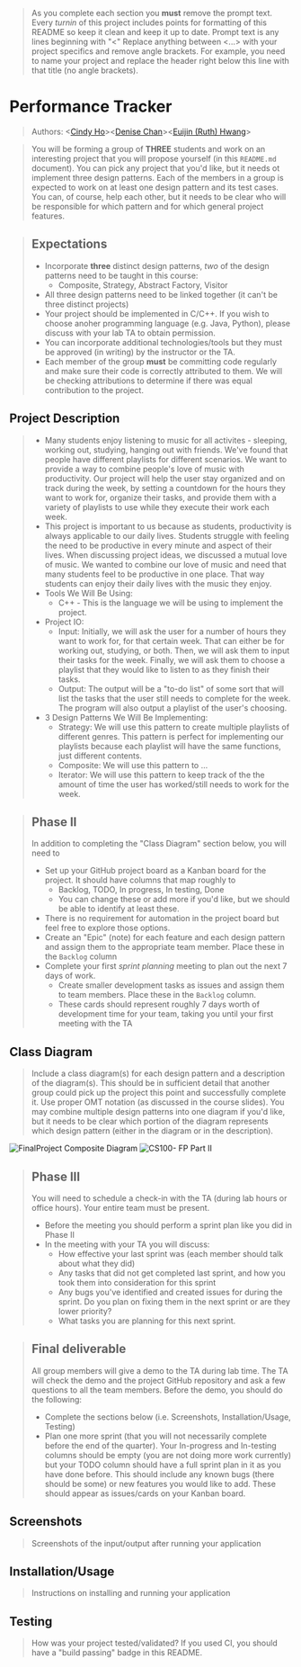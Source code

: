  > As you complete each section you **must** remove the prompt text. Every *turnin* of this project includes points for formatting of this README so keep it clean and keep it up to date. 
 > Prompt text is any lines beginning with "\<"
 > Replace anything between \<...\> with your project specifics and remove angle brackets. For example, you need to name your project and replace the header right below this line with that title (no angle brackets). 
# Performance Tracker
 > Authors: \<[Cindy Ho](https://github.com/cho102)\>\<[Denise Chan](https://github.com/denisechan1)\>\<[Euijin (Ruth) Hwang]( https://github.com/ruthhwang)\>
 
 > You will be forming a group of **THREE** students and work on an interesting project that you will propose yourself (in this `README.md` document). You can pick any project that you'd like, but it needs ot implement three design patterns. Each of the members in a group is expected to work on at least one design pattern and its test cases. You can, of course, help each other, but it needs to be clear who will be responsible for which pattern and for which general project features.
 
 > ## Expectations
 > * Incorporate **three** distinct design patterns, *two* of the design patterns need to be taught in this course:
 >   * Composite, Strategy, Abstract Factory, Visitor
 > * All three design patterns need to be linked together (it can't be three distinct projects)
 > * Your project should be implemented in C/C++. If you wish to choose anoher programming language (e.g. Java, Python), please discuss with your lab TA to obtain permission.
 > * You can incorporate additional technologies/tools but they must be approved (in writing) by the instructor or the TA.
 > * Each member of the group **must** be committing code regularly and make sure their code is correctly attributed to them. We will be checking attributions to determine if there was equal contribution to the project.

## Project Description
 > * Many students enjoy listening to music for all activites - sleeping, working out, studying, hanging out with friends. We've found that people have different playlists for different scenarios. We want to provide a way to combine people's love of music with productivity. Our project will help the user stay organized and on track during the week, by setting a countdown for the hours they want to work for, organize their tasks, and provide them with a variety of playlists to use while they execute their work each week. 
 > * This project is important to us because as students, productivity is always applicable to our daily lives. Students struggle with feeling the need to be productive in every minute and aspect of their lives. When discussing project ideas, we discussed a mutual love of music. We wanted to combine our love of music and need that many students feel to be productive in one place. That way students can enjoy their daily lives with the music they enjoy. 
 > * Tools We Will Be Using: 
 >   * C++ - This is the language we will be using to implement the project.
 > * Project IO: 
 >   * Input: Initially, we will ask the user for a number of hours they want to work for, for that certain week. That can either be for working out, studying, or both. Then, we will ask them to input their tasks for the week. Finally, we will ask them to choose a playlist that they would like to listen to as they finish their tasks.
 >   * Output: The output will be a "to-do list" of some sort that will list the tasks that the user still needs to complete for the week. The program will also output a playlist of the user's choosing. 
 > * 3 Design Patterns We Will Be Implementing:
 >   * Strategy: We will use this pattern to create multiple playlists of different genres. This pattern is perfect for implementing our playlists because each playlist will have the same functions, just different contents. 
 >   * Composite: We will use this pattern to ...
 >   * Iterator: We will use this pattern to keep track of the the amount of time the user has worked/still needs to work for the week. 

 > ## Phase II
 > In addition to completing the "Class Diagram" section below, you will need to 
 > * Set up your GitHub project board as a Kanban board for the project. It should have columns that map roughly to 
 >   * Backlog, TODO, In progress, In testing, Done
 >   * You can change these or add more if you'd like, but we should be able to identify at least these.
 > * There is no requirement for automation in the project board but feel free to explore those options.
 > * Create an "Epic" (note) for each feature and each design pattern and assign them to the appropriate team member. Place these in the `Backlog` column
 > * Complete your first *sprint planning* meeting to plan out the next 7 days of work.
 >   * Create smaller development tasks as issues and assign them to team members. Place these in the `Backlog` column.
 >   * These cards should represent roughly 7 days worth of development time for your team, taking you until your first meeting with the TA
## Class Diagram
 > Include a class diagram(s) for each design pattern and a description of the diagram(s). This should be in sufficient detail that another group could pick up the project this point and successfully complete it. Use proper OMT notation (as discussed in the course slides). You may combine multiple design patterns into one diagram if you'd like, but it needs to be clear which portion of the diagram represents which design pattern (either in the diagram or in the description). 
 
 ![FinalProject Composite Diagram](https://user-images.githubusercontent.com/57569111/99162075-40e75700-26ae-11eb-95d7-19782f0eda34.png)
 ![CS100- FP Part II](https://user-images.githubusercontent.com/72418204/99206088-5d979380-276f-11eb-97b5-d66721bf73af.jpg)

 
 > ## Phase III
 > You will need to schedule a check-in with the TA (during lab hours or office hours). Your entire team must be present. 
 > * Before the meeting you should perform a sprint plan like you did in Phase II
 > * In the meeting with your TA you will discuss: 
 >   - How effective your last sprint was (each member should talk about what they did)
 >   - Any tasks that did not get completed last sprint, and how you took them into consideration for this sprint
 >   - Any bugs you've identified and created issues for during the sprint. Do you plan on fixing them in the next sprint or are they lower priority?
 >   - What tasks you are planning for this next sprint.

 > ## Final deliverable
 > All group members will give a demo to the TA during lab time. The TA will check the demo and the project GitHub repository and ask a few questions to all the team members. 
 > Before the demo, you should do the following:
 > * Complete the sections below (i.e. Screenshots, Installation/Usage, Testing)
 > * Plan one more sprint (that you will not necessarily complete before the end of the quarter). Your In-progress and In-testing columns should be empty (you are not doing more work currently) but your TODO column should have a full sprint plan in it as you have done before. This should include any known bugs (there should be some) or new features you would like to add. These should appear as issues/cards on your Kanban board. 
 ## Screenshots
 > Screenshots of the input/output after running your application
 ## Installation/Usage
 > Instructions on installing and running your application
 ## Testing
 > How was your project tested/validated? If you used CI, you should have a "build passing" badge in this README.
 
